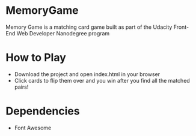 # MemoryGame

Memory Game is a matching card game built as part of the Udacity Front-End Web Developer Nanodegree program

# How to Play

- Download the project and open index.html in your browser
- Click cards to flip them over and you win after you find all the matched pairs!

# Dependencies

- Font Awesome
